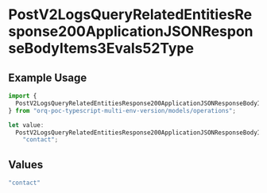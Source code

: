 # PostV2LogsQueryRelatedEntitiesResponse200ApplicationJSONResponseBodyItems3Evals52Type

## Example Usage

```typescript
import {
  PostV2LogsQueryRelatedEntitiesResponse200ApplicationJSONResponseBodyItems3Evals52Type,
} from "orq-poc-typescript-multi-env-version/models/operations";

let value:
  PostV2LogsQueryRelatedEntitiesResponse200ApplicationJSONResponseBodyItems3Evals52Type =
    "contact";
```

## Values

```typescript
"contact"
```